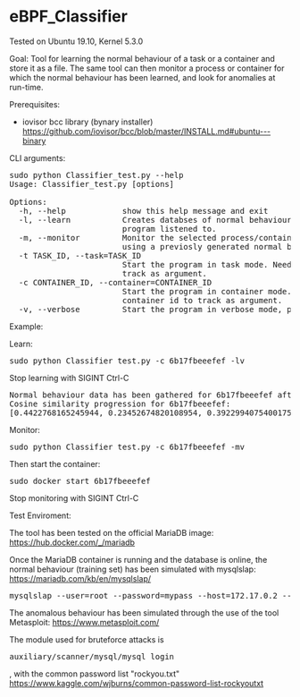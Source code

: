 # eBPF_Classifier

Tested on Ubuntu 19.10, Kernel 5.3.0

Goal:
Tool for learning the normal behaviour of a task or a container and store it as a file.
The same tool can then monitor a process or container for which the normal behaviour has been learned, and look for anomalies at run-time.

Prerequisites:

- iovisor bcc library (bynary installer)
https://github.com/iovisor/bcc/blob/master/INSTALL.md#ubuntu---binary

CLI arguments:

<pre>sudo python Classifier_test.py --help
Usage: Classifier_test.py [options]

Options:
  -h, --help            show this help message and exit
  -l, --learn           Creates databses of normal behaviour for the entity the
                        program listened to.
  -m, --monitor         Monitor the selected process/container for anomalies
                        using a previosly generated normal behaviour database.
  -t TASK_ID, --task=TASK_ID
                        Start the program in task mode. Needs the name of the executable to
                        track as argument.
  -c CONTAINER_ID, --container=CONTAINER_ID
                        Start the program in container mode. Needs the
                        container id to track as argument.
  -v, --verbose         Start the program in verbose mode, printing more info.
</pre>

Example:

Learn:
<pre>sudo python Classifier_test.py -c 6b17fbeeefef -lv
</pre>
Stop learning with SIGINT Ctrl-C
<pre>Normal behaviour data has been gathered for 6b17fbeeefef after 4 epochs (4000 syscalls)
Cosine similarity progression for 6b17fbeeefef:
[0.4422768165245944, 0.23452674820108954, 0.3922994075400175, 0.9983715142893775]
</pre>
Monitor:
<pre>sudo python Classifier_test.py -c 6b17fbeeefef -mv</pre>
Then start the container:
<pre>sudo docker start 6b17fbeeefef</pre>
Stop monitoring with SIGINT Ctrl-C

Test Enviroment:

The tool has been tested on the official MariaDB image: https://hub.docker.com/_/mariadb

Once the MariaDB container is running and the database is online, the normal behaviour (training set) has been simulated with mysqlslap: https://mariadb.com/kb/en/mysqlslap/

<pre>mysqlslap --user=root --password=mypass --host=172.17.0.2 --concurrency=30 --iterations=80 --auto-generate-sql --verbose</pre>

The anomalous behaviour has been simulated through the use of the tool Metasploit: https://www.metasploit.com/

The module used for bruteforce attacks is <pre>auxiliary/scanner/mysql/mysql_login</pre>, with the common password list "rockyou.txt" https://www.kaggle.com/wjburns/common-password-list-rockyoutxt
